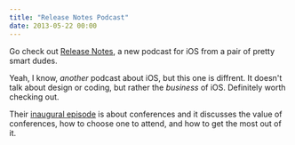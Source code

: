 ```yaml
---
title: "Release Notes Podcast"
date: 2013-05-22 00:00
---
```


Go check out [Release Notes](http://releasenotes.tv), a new podcast for iOS from a pair of pretty smart dudes.

Yeah, I know, _another_ podcast about iOS, but this one is diffrent. It doesn't talk about design or coding, but rather the _business_ of iOS. Definitely worth checking out.

Their [inaugural episode](http://releasenotes.tv/1-conference-junkies/) is about conferences and it discusses the value of conferences, how to choose one to attend, and how to get the most out of it.

<!-- more -->
